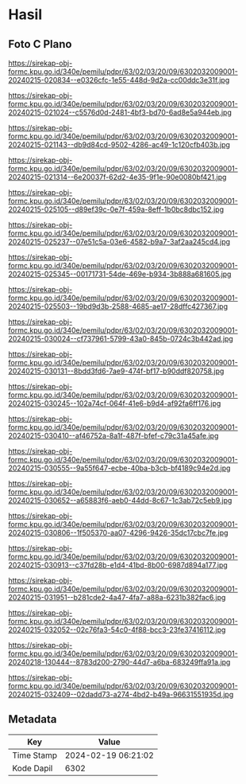 # Hasil

## Foto C Plano

https://sirekap-obj-formc.kpu.go.id/340e/pemilu/pdpr/63/02/03/20/09/6302032009001-20240215-020834--e0326cfc-1e55-448d-9d2a-cc00ddc3e31f.jpg

https://sirekap-obj-formc.kpu.go.id/340e/pemilu/pdpr/63/02/03/20/09/6302032009001-20240215-021024--c5576d0d-2481-4bf3-bd70-6ad8e5a944eb.jpg

https://sirekap-obj-formc.kpu.go.id/340e/pemilu/pdpr/63/02/03/20/09/6302032009001-20240215-021143--db9d84cd-9502-4286-ac49-1c120cfb403b.jpg

https://sirekap-obj-formc.kpu.go.id/340e/pemilu/pdpr/63/02/03/20/09/6302032009001-20240215-021314--6e20037f-62d2-4e35-9f1e-90e0080bf421.jpg

https://sirekap-obj-formc.kpu.go.id/340e/pemilu/pdpr/63/02/03/20/09/6302032009001-20240215-025105--d89ef39c-0e7f-459a-8eff-1b0bc8dbc152.jpg

https://sirekap-obj-formc.kpu.go.id/340e/pemilu/pdpr/63/02/03/20/09/6302032009001-20240215-025237--07e51c5a-03e6-4582-b9a7-3af2aa245cd4.jpg

https://sirekap-obj-formc.kpu.go.id/340e/pemilu/pdpr/63/02/03/20/09/6302032009001-20240215-025345--00171731-54de-469e-b934-3b888a681605.jpg

https://sirekap-obj-formc.kpu.go.id/340e/pemilu/pdpr/63/02/03/20/09/6302032009001-20240215-025503--19bd9d3b-2588-4685-ae17-28dffc427367.jpg

https://sirekap-obj-formc.kpu.go.id/340e/pemilu/pdpr/63/02/03/20/09/6302032009001-20240215-030024--cf737961-5799-43a0-845b-0724c3b442ad.jpg

https://sirekap-obj-formc.kpu.go.id/340e/pemilu/pdpr/63/02/03/20/09/6302032009001-20240215-030131--8bdd3fd6-7ae9-474f-bf17-b90ddf820758.jpg

https://sirekap-obj-formc.kpu.go.id/340e/pemilu/pdpr/63/02/03/20/09/6302032009001-20240215-030245--102a74cf-064f-41e6-b9d4-af92fa6ff176.jpg

https://sirekap-obj-formc.kpu.go.id/340e/pemilu/pdpr/63/02/03/20/09/6302032009001-20240215-030410--af46752a-8a1f-487f-bfef-c79c31a45afe.jpg

https://sirekap-obj-formc.kpu.go.id/340e/pemilu/pdpr/63/02/03/20/09/6302032009001-20240215-030555--9a55f647-ecbe-40ba-b3cb-bf4189c94e2d.jpg

https://sirekap-obj-formc.kpu.go.id/340e/pemilu/pdpr/63/02/03/20/09/6302032009001-20240215-030652--a65883f6-aeb0-44dd-8c67-1c3ab72c5eb9.jpg

https://sirekap-obj-formc.kpu.go.id/340e/pemilu/pdpr/63/02/03/20/09/6302032009001-20240215-030806--1f505370-aa07-4296-9426-35dc17cbc7fe.jpg

https://sirekap-obj-formc.kpu.go.id/340e/pemilu/pdpr/63/02/03/20/09/6302032009001-20240215-030913--c37fd28b-e1d4-41bd-8b00-6987d894a177.jpg

https://sirekap-obj-formc.kpu.go.id/340e/pemilu/pdpr/63/02/03/20/09/6302032009001-20240215-031951--b281cde2-4a47-4fa7-a88a-6231b382fac6.jpg

https://sirekap-obj-formc.kpu.go.id/340e/pemilu/pdpr/63/02/03/20/09/6302032009001-20240215-032052--02c76fa3-54c0-4f88-bcc3-23fe37416112.jpg

https://sirekap-obj-formc.kpu.go.id/340e/pemilu/pdpr/63/02/03/20/09/6302032009001-20240218-130444--8783d200-2790-44d7-a6ba-683249ffa91a.jpg

https://sirekap-obj-formc.kpu.go.id/340e/pemilu/pdpr/63/02/03/20/09/6302032009001-20240215-032409--02dadd73-a274-4bd2-b49a-96631551935d.jpg


## Metadata

| Key        | Value               |
| ---------- | ------------------- |
| Time Stamp | 2024-02-19 06:21:02 |
| Kode Dapil | 6302                |



